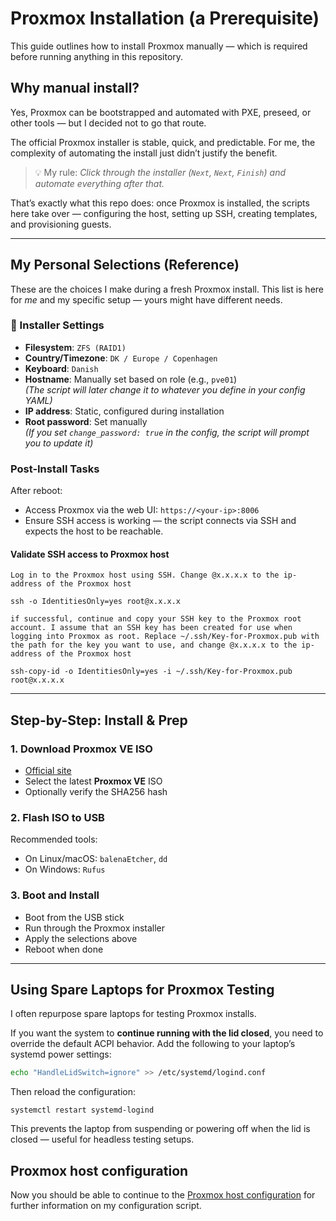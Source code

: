 # Proxmox Installation (a Prerequisite)

This guide outlines how to install Proxmox manually — which is required before running anything in this repository.

## Why manual install?

Yes, Proxmox can be bootstrapped and automated with PXE, preseed, or other tools — but I decided not to go that route.

The official Proxmox installer is stable, quick, and predictable. For me, the complexity of automating the install just didn’t justify the benefit.

> 💡 My rule: *Click through the installer (`Next`, `Next`, `Finish`) and automate everything after that.*

That’s exactly what this repo does: once Proxmox is installed, the scripts here take over — configuring the host, setting up SSH, creating templates, and provisioning guests.

---

## My Personal Selections (Reference)

These are the choices I make during a fresh Proxmox install. This list is here for *me* and my specific setup — yours might have different needs.

### 🔧 Installer Settings

- **Filesystem**: `ZFS (RAID1)`
- **Country/Timezone**: `DK / Europe / Copenhagen`
- **Keyboard**: `Danish`
- **Hostname**: Manually set based on role (e.g., `pve01`)  
  *(The script will later change it to whatever you define in your config YAML)*
- **IP address**: Static, configured during installation
- **Root password**: Set manually  
  *(If you set `change_password: true` in the config, the script will prompt you to update it)*

### Post-Install Tasks

After reboot:
- Access Proxmox via the web UI: `https://<your-ip>:8006`
- Ensure SSH access is working — the script connects via SSH and expects the host to be reachable.

#### Validate SSH access to Proxmox host

    Log in to the Proxmox host using SSH. Change @x.x.x.x to the ip-address of the Proxmox host
```
ssh -o IdentitiesOnly=yes root@x.x.x.x
```

    if successful, continue and copy your SSH key to the Proxmox root account. I assume that an SSH key has been created for use when logging into Proxmox as root. Replace ~/.ssh/Key-for-Proxmox.pub with the path for the key you want to use, and change @x.x.x.x to the ip-address of the Proxmox host
```
ssh-copy-id -o IdentitiesOnly=yes -i ~/.ssh/Key-for-Proxmox.pub root@x.x.x.x
```

---

## Step-by-Step: Install & Prep

### 1. Download Proxmox VE ISO

- [Official site](https://www.proxmox.com/en/downloads)
- Select the latest **Proxmox VE** ISO
- Optionally verify the SHA256 hash

### 2. Flash ISO to USB

Recommended tools:
- On Linux/macOS: `balenaEtcher`, `dd`
- On Windows: `Rufus`

### 3. Boot and Install

- Boot from the USB stick
- Run through the Proxmox installer
- Apply the selections above 
- Reboot when done

---

## Using Spare Laptops for Proxmox Testing

I often repurpose spare laptops for testing Proxmox installs.

If you want the system to **continue running with the lid closed**, you need to override the default ACPI behavior. Add the following to your laptop’s systemd power settings:

```bash
echo "HandleLidSwitch=ignore" >> /etc/systemd/logind.conf
```
Then reload the configuration:
```
systemctl restart systemd-logind
```
This prevents the laptop from suspending or powering off when the lid is closed — useful for headless testing setups.

## Proxmox host configuration
Now you should be able to continue to the  [Proxmox host configuration](https://github.com/PCH-ApS/proxmox/blob/main/md/Proxmox%20host%20configuration.md) for further information on my configuration script.
